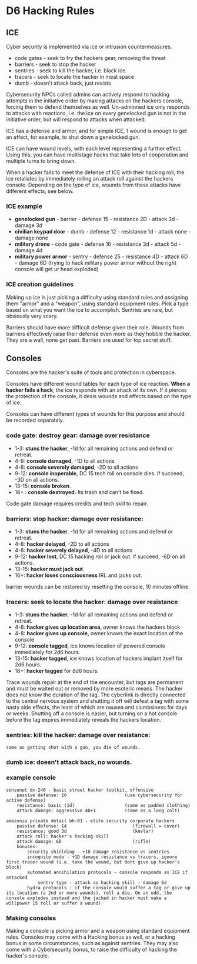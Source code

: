 # D6 Hacking Rules

## ICE
Cyber security is implemented via ice or intrusion countermeasures.

* code gates - seek to fry the hackers gear, removing the threat
* barriers - seek to stop the hacker 
* sentries - seek to kill the hacker, i.e. black ice.
* tracers - seek to locate the hacker in meat space
* dumb - doesn't attack back, just resists

Cybersecurity NPCs called admins can actively respond to hacking attempts in the initiative order by making attacks on the hackers console, forcing them to defend themselves as well.
Un-adminned ice only responds to attacks with reactions, i.e. the ice on every genelocked gun is not in the initiative order, but will respond to attacks when attacked.

ICE has a defense and armor, and for simple ICE, 1 wound is enough to get an effect, for example, to shut down a genelocked gun. 

ICE can have wound levels, with each level representing a further effect. Using this, you can have multistage hacks that take lots of cooperation and multiple turns to bring down.

When a hacker fails to meet the defense of ICE with their hacking roll, the ice retaliates by immediately rolling an attack roll against the hackers console. Depending on the type of ice, wounds from these attacks have different effects, see below.

### ICE example

 * **genelocked gun** - barrier - defense 15 - resistance 2D - attack 3d - damage 3d  
 * **civilian keypad door** - dumb - defense 12 - resistance 1d - attack none - damage none    
 * **military drone** - code gate - defense 16 - resistance 3d - attack 5d - damage 4d   
 * **military power armor** - sentry - defense 25 - resistance 4D - attack 6D - damage 6D  (trying to hack military power armor without the right console will get ur head exploded)  

### ICE creation guidelines
Making up ice is just picking a difficulty using standard rules and assigning them "armor" and a "weapon", using standard equipment rules. Pick a type based on what you want the ice to accomplish. Sentries are rare, but obviously very scary. 

Barriers should have more difficult defense given their role. Wounds from barriers effectively raise their defense even more as they hobble the hacker. They are a wall, none get past. Barriers are used for top secret stuff. 

## Consoles
Consoles are the hacker's suite of tools and protection in cyberspace.

Consoles have different wound tables for each type of ice reaction. **When a hacker fails a hack**, the ice responds with an attack of its own. If it pierces the protection of the console, it deals wounds and effects based on the type of ice.

Consoles can have different types of wounds for this purpose and should be recorded separately.
### code gate: destroy gear: damage over resistance  
* 1-3: **stuns the hacker**, -1d for all remaining actions and defend or retreat.  
* 4-8: **console damaged**, -1D to all actions   
* 4-8: **console severely damaged**, -2D to all actions   
* 9-12: **console inoperable**, DC 15 tech roll on console dies. if succeed, -3D on all actions.  
* 13-15: **console broken**.   
* 16+ : **console destroyed.** Its trash and can't be fixed.  

Code gate damage requires credits and tech skill to repair.

### barriers: stop hacker: damage over resistance:
* 1-3: **stuns the hacker**, -1d for all remaining actions and defend or retreat.
* 4-8: **hacker delayed**, -2D to all actions 
* 4-8: **hacker severely delayed**, -4D to all actions 
* 9-12: **hacker lost**, DC 15 hacking roll or jack out. if succeed, -6D on all actions.
* 13-15: **hacker must jack out**.
* 16+: **hacker loses consciousness** IRL and jacks out.
  
barrier wounds can be restored by resetting the console, 10 minutes offline.

### tracers: seek to locate the hacker: damage over resistance
* 1-3: **stuns the hacker**, -1d for all remaining actions and defend or retreat.
* 4-8: **hacker gives up location area**, owner knows the hackers block
* 4-8: **hacker gives up console**, owner knows the exact location of the console
* 9-12: **console tagged**, ice knows location of powered console immediately for 2d6 hours.
* 13-15: **hacker tagged**, ice knows location of hackers implant itself for 2d6 hours.
* 16+: **hacker tagged** for 8d6 hours.
  
Trace wounds repair at the end of the encounter, but tags are permanent and must be waited out or removed by more esoteric means. The hacker does not know the duration of the tag. The cyberlink is directly connected to the central nervous system and shutting it off will defeat a tag with some nasty side effects, the least of which are nausea and clumbsiness for days or weeks. Shutting off a console is easier, but turning on a hot console before the tag expires immediately reveals the hackers location.
    
### sentries: kill the hacker:  damage over resistance:
    same as getting shot with a gun, you die of wounds.

### dumb ice: doesn't attack back, no wounds.

### example console 

    sensenet dx-240 - basic street hacker toolkit, offensive
        passive defense: 10                      (use cybersecurity for active defense)
        resistance: basic (1d)                   (same as padded clothing)
        attack damage: aggressive 4D+1           (same as a long colt)

    amazonia private detail bh-01 - elite security corporate hackers
        passive defense: 14                         (firewall = cover)
        resistance: good 3d                         (kevlar) 
        attack roll: hacker's hacking skill
        attack damage: 6D                           (rifle)
        bonuses: 
            security shielding - +1D damage resistance vs sentries
            incognito mode - +1D damage resistance vs tracers, ignore first tracer wound (i.e. take the wound, but dont give up hacker's block)
            automated annihilation protocols - console responds as ICE if attacked
                sentry type - attack as hacking skill - damage 6d
            hydra protocols - if the console would suffer a tag or give up its location (a 2nd or more wounds), roll a die. On an odd, the console explodes instead and the jacked in hacker must make a willpower 15 roll or suffer a wound)

### Making consoles
Making a console is picking armor and a weapon using standard equipment rules. Consoles may come with a Hacking bonus as well, or a hacking bonus in some circumstances, such as against sentries.  They may also come with a Cybersecurity bonus, to raise the difficulty of hacking the hacker's console.

